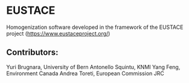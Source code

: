 # EUSTACE

Homogenization software developed in the framework of the EUSTACE project (https://www.eustaceproject.org/)

## Contributors:

Yuri Brugnara, University of Bern
Antonello Squintu, KNMI
Yang Feng, Environment Canada
Andrea Toreti, European Commission JRC